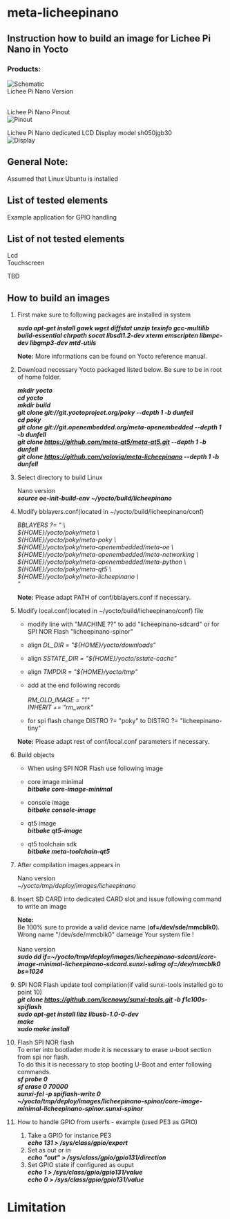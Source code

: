 # meta-licheepinano

## Instruction how to build an image for Lichee Pi Nano in Yocto

### Products:

![Schematic](licheepi-nano.png) <br>
Lichee Pi Nano Version <br>
<br>

Lichee Pi Nano Pinout <br>
![Pinout](licheepinano-pinout.png) <br>

Lichee Pi Nano dedicated LCD Display model sh050jgb30 <br>
![Display](licheepi-zero-nano-lcd-display.jpg) <br>

## General Note:
Assumed that Linux Ubuntu is installed

## List of tested elements
Example application for GPIO handling

## List of not tested elements
Lcd <br>
Touchscreen <br>

TBD <br>

## How to build an images

1. First make sure to following packages are installed in system

    ***sudo apt-get install gawk wget diffstat unzip texinfo gcc-multilib build-essential chrpath socat libsdl1.2-dev xterm emscripten libmpc-dev libgmp3-dev mtd-utils***

    **Note:**
    More informations can be found on Yocto reference manual.

2. Download necessary Yocto packaged listed below. Be sure to be in root of home folder.

	***mkdir yocto***<br>
	***cd yocto*** <br>
	***mkdir build*** <br>
	***git clone git://git.yoctoproject.org/poky --depth 1 -b dunfell*** <br>
        ***cd poky*** <br>
	***git clone git://git.openembedded.org/meta-openembedded --depth 1 -b dunfell*** <br>
	***git clone https://github.com/meta-qt5/meta-qt5.git --depth 1 -b dunfell*** <br>
	***git clone https://github.com/voloviq/meta-licheepinano --depth 1 -b dunfell*** <br>

3. Select directory to build Linux

    Nano version <br>
	***source oe-init-build-env ~/yocto/build/licheepinano*** <br>

4. Modify bblayers.conf(located in ~/yocto/build/licheepinano/conf)

    *BBLAYERS ?= " \\\
      ${HOME}/yocto/poky/meta \\\
      ${HOME}/yocto/poky/meta-poky \\\
      ${HOME}/yocto/poky/meta-openembedded/meta-oe \\\
      ${HOME}/yocto/poky/meta-openembedded/meta-networking \\\
      ${HOME}/yocto/poky/meta-openembedded/meta-python \\\
      ${HOME}/yocto/poky/meta-qt5 \\\
      ${HOME}/yocto/poky/meta-licheepinano \\\
      "*<br>

    **Note:** Please adapt PATH of conf/bblayers.conf if necessary. <br>

5. Modify local.conf(located in ~/yocto/build/licheepinano/conf) file

    - modify line with "MACHINE ??" to add "licheepinano-sdcard" or for SPI NOR Flash "licheepinano-spinor"

    - align *DL_DIR = "${HOME}/yocto/downloads"* <br>

    - align *SSTATE_DIR = "${HOME}/yocto/sstate-cache"* <br>
    
    - align *TMPDIR = "${HOME}/yocto/tmp"* <br>
    
    - add at the end following records <br> <br>
    	*RM_OLD_IMAGE = "1"* <br>
	    *INHERIT += "rm_work"* <br>
    - for spi flash change DISTRO ?= "poky" to DISTRO ?= "licheepinano-tiny" <br>

    **Note:** Please adapt rest of conf/local.conf parameters if necessary. <br>

6. Build objects

    - When using SPI NOR Flash use following image
    - core image minimal <br>
      ***bitbake core-image-minimal*** <br>

    - console image <br>
      ***bitbake console-image*** <br>

    - qt5 image <br>
      ***bitbake qt5-image*** <br>

    - qt5 toolchain sdk <br>
      ***bitbake meta-toolchain-qt5*** <br>

7. After compilation images appears in

    Nano version <br>
	*~/yocto/tmp/deploy/images/licheepinano* <br>

8. Insert SD CARD into dedicated CARD slot and issue following command to write an image

    **Note:** <br>
    Be 100% sure to provide a valid device name (**of=/dev/sde/mmcblk0**). Wrong name "/dev/sde/mmcblk0" dameage Your system file ! <br> <br>
        Nano version <br>
    	***sudo dd if=~/yocto/tmp/deploy/images/licheepinano-sdcard/core-image-minimal-licheepinano-sdcard.sunxi-sdimg of=/dev/mmcblk0 bs=1024*** <br>

9. SPI NOR Flash update tool compilation(if valid sunxi-tools installed go to point 10)<br>
    ***git clone https://github.com/Icenowy/sunxi-tools.git -b f1c100s-spiflash***<br>
    ***sudo apt-get install libz libusb-1.0-0-dev***<br>
    ***make***<br>
    ***sudo make install***<br>

10. Flash SPI NOR flash<br>
    To enter into bootlader mode it is necessary to erase u-boot section from spi nor flash.<br>
    To do this it is necessary to stop booting U-Boot and enter following commands.<br>
    ***sf probe 0***<br>
    ***sf erase 0 70000***<br>
    ***sunxi-fel -p spiflash-write 0 ~/yocto/tmp/deploy/images/licheepinano-spinor/core-image-minimal-licheepinano-spinor.sunxi-spinor***<br>

11. How to handle GPIO from userfs - example (used PE3 as GPIO)<br>

    1. Take a GPIO for instance PE3<br>
    ***echo 131 > /sys/class/gpio/export***<br>
    2. Set as out or in<br>
    ***echo "out" > /sys/class/gpio/gpio131/direction***<br>
    3. Set GPIO state if configured as ouput<br>
    ***echo 1 > /sys/class/gpio/gpio131/value***<br>
    ***echo 0 > /sys/class/gpio/gpio131/value***<br>
    
# Limitation
	
